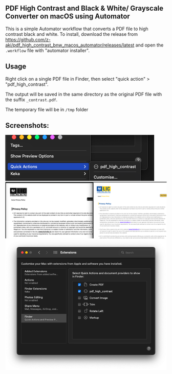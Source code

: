 ## PDF High Contrast and Black & White/ Grayscale Converter on macOS using Automator

This is a simple Automator workflow that converts a PDF file to high contrast black and white. To install, download the release from https://github.com/z-aki/pdf_high_contrast_bnw_macos_automator/releases/latest and open the `.workflow` file with "automator installer".

## Usage

Right click on a single PDF file in Finder, then select "quick action" > "pdf_high_contrast".

The output will be saved in the same directory as the original PDF file with the suffix `_contrast.pdf`.

The temporary file will be in `/tmp` folder

## Screenshots:

<!-- img_right_click_pdf.png -->
![Right Click PDF](img_right_click_pdf.png)
![Comparison](img_compare.png)
![System Preferences](img_sys_pref.png)